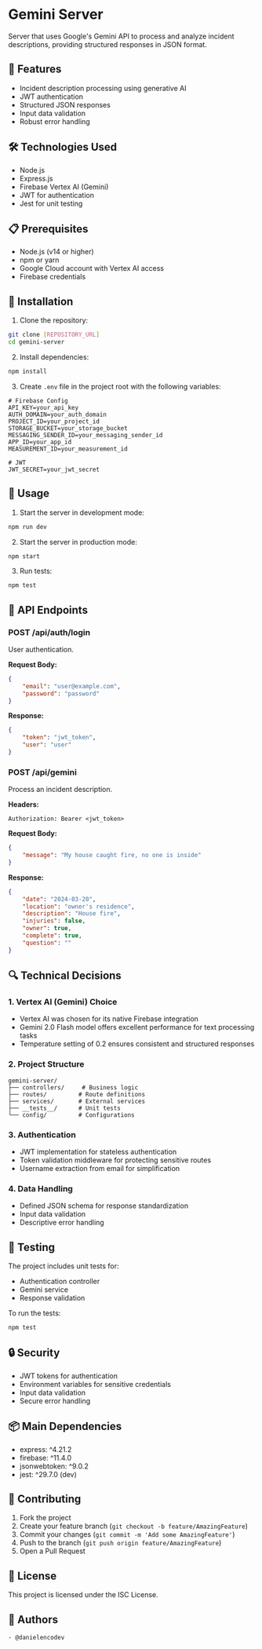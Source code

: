 # Gemini Server

Server that uses Google's Gemini API to process and analyze incident descriptions, providing structured responses in JSON format.

## 🚀 Features

- Incident description processing using generative AI
- JWT authentication
- Structured JSON responses
- Input data validation
- Robust error handling

## 🛠️ Technologies Used

- Node.js
- Express.js
- Firebase Vertex AI (Gemini)
- JWT for authentication
- Jest for unit testing

## 📋 Prerequisites

- Node.js (v14 or higher)
- npm or yarn
- Google Cloud account with Vertex AI access
- Firebase credentials

## 🔧 Installation

1. Clone the repository:
```bash
git clone [REPOSITORY_URL]
cd gemini-server
```

2. Install dependencies:
```bash
npm install
```

3. Create `.env` file in the project root with the following variables:
```env
# Firebase Config
API_KEY=your_api_key
AUTH_DOMAIN=your_auth_domain
PROJECT_ID=your_project_id
STORAGE_BUCKET=your_storage_bucket
MESSAGING_SENDER_ID=your_messaging_sender_id
APP_ID=your_app_id
MEASUREMENT_ID=your_measurement_id

# JWT
JWT_SECRET=your_jwt_secret
```

## 🚀 Usage

1. Start the server in development mode:
```bash
npm run dev
```

2. Start the server in production mode:
```bash
npm start
```

3. Run tests:
```bash
npm test
```

## 📝 API Endpoints

### POST /api/auth/login
User authentication.

**Request Body:**
```json
{
    "email": "user@example.com",
    "password": "password"
}
```

**Response:**
```json
{
    "token": "jwt_token",
    "user": "user"
}
```

### POST /api/gemini
Process an incident description.

**Headers:**
```
Authorization: Bearer <jwt_token>
```

**Request Body:**
```json
{
    "message": "My house caught fire, no one is inside"
}
```

**Response:**
```json
{
    "date": "2024-03-20",
    "location": "owner's residence",
    "description": "House fire",
    "injuries": false,
    "owner": true,
    "complete": true,
    "question": ""
}
```

## 🔍 Technical Decisions

### 1. Vertex AI (Gemini) Choice
- Vertex AI was chosen for its native Firebase integration
- Gemini 2.0 Flash model offers excellent performance for text processing tasks
- Temperature setting of 0.2 ensures consistent and structured responses

### 2. Project Structure
```
gemini-server/
├── controllers/     # Business logic
├── routes/         # Route definitions
├── services/       # External services
├── __tests__/      # Unit tests
└── config/         # Configurations
```

### 3. Authentication
- JWT implementation for stateless authentication
- Token validation middleware for protecting sensitive routes
- Username extraction from email for simplification

### 4. Data Handling
- Defined JSON schema for response standardization
- Input data validation
- Descriptive error handling

## 🧪 Testing

The project includes unit tests for:
- Authentication controller
- Gemini service
- Response validation

To run the tests:
```bash
npm test
```

## 🔒 Security

- JWT tokens for authentication
- Environment variables for sensitive credentials
- Input data validation
- Secure error handling

## 📦 Main Dependencies

- express: ^4.21.2
- firebase: ^11.4.0
- jsonwebtoken: ^9.0.2
- jest: ^29.7.0 (dev)

## 🤝 Contributing

1. Fork the project
2. Create your feature branch (`git checkout -b feature/AmazingFeature`)
3. Commit your changes (`git commit -m 'Add some AmazingFeature'`)
4. Push to the branch (`git push origin feature/AmazingFeature`)
5. Open a Pull Request

## 📄 License

This project is licensed under the ISC License. 

## 👥 Authors

    - @danielencodev 